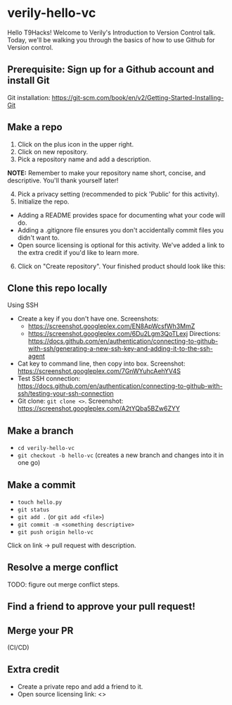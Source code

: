 # verily-hello-vc

Hello T9Hacks! Welcome to Verily's Introduction to Version Control talk. Today, we'll be walking you through the basics of how to use Github for Version control.

## Prerequisite: Sign up for a Github account and install Git

Git installation: https://git-scm.com/book/en/v2/Getting-Started-Installing-Git

## Make a repo

<!-- TODO add screenshots -->

1. Click on the plus icon in the upper right.
2. Click on new repository.
3. Pick a repository name and add a description.

**NOTE:** Remember to make your repository name short, concise, and descriptive. You'll thank yourself later!

4. Pick a privacy setting (recommended to pick 'Public' for this activity).
5. Initialize the repo.

  - Adding a README provides space for documenting what your code will do.
  - Adding a .gitignore file ensures you don't accidentally commit files you didn't want to.
  - Open source licensing is optional for this activity. We've added a link to the extra credit if you'd like to learn more.

6. Click on "Create repository". Your finished product should look like this:

## Clone this repo locally

Using SSH
- Create a key if you don't have one. Screenshots:
  - https://screenshot.googleplex.com/EN8ApWcsfWh3MmZ
  - https://screenshot.googleplex.com/6Du2Lgm3QoTLexj
Directions: https://docs.github.com/en/authentication/connecting-to-github-with-ssh/generating-a-new-ssh-key-and-adding-it-to-the-ssh-agent
- Cat key to command line, then copy into box. Screenshot: https://screenshot.googleplex.com/7GnWYuhcAehYV4S
- Test SSH connection: https://docs.github.com/en/authentication/connecting-to-github-with-ssh/testing-your-ssh-connection
- Git clone: `git clone <>`. Screenshot: https://screenshot.googleplex.com/A2tYQba5BZw6ZYY

## Make a branch
- `cd verily-hello-vc`
- `git checkout -b hello-vc` (creates a new branch and changes into it in one go)

## Make a commit
- `touch hello.py`
- `git status`
- `git add .` (or `git add <file>`)
- `git commit -m <something descriptive>`
- `git push origin hello-vc`

Click on link -> pull request with description.

## Resolve a merge conflict

TODO: figure out merge conflict steps.

## Find a friend to approve your pull request!

## Merge your PR

(CI/CD)

## Extra credit
- Create a private repo and add a friend to it.
- Open source licensing link: <>
